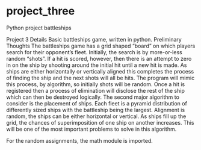 # project_three
Python project battleships

Project 3 Details
Basic battleships game, written in python. 
Preliminary Thoughts
The battleships game has a grid shaped “board” on which players search for their opponent’s fleet. Initially, the search is by more-or-less random “shots”. If a hit is scored, however, then there is an attempt to zero in on the ship by shooting around the initial hit until a new hit is made. As ships are either horizontally or vertically aligned this completes the process of finding the ship and the next shots will all be hits. The program will mimic this process, by algorithm, so initially shots will be random. Once a hit is registered then a process of elimination will disclose the rest of the ship which can then be destroyed logically.
The second major algorithm to consider is the placement of ships. Each fleet is a pyramid distribution of differently sized ships with the battleship being the largest. Alignment is random, the ships can be either horizontal or vertical. As ships fill up the grid, the chances of superimposition of one ship on another increases. This will be one of the most important problems to solve in this algorithm.



For the random assignments, the math module is imported.


